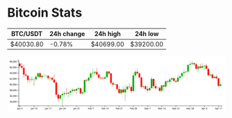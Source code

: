 # Bitcoin Stats

BTC/USDT|24h change|24h high|24h low|
|---|---|---|---|
|$40030.80|-0.78%|$40699.00|$39200.00|

<img src="./chart.svg">
